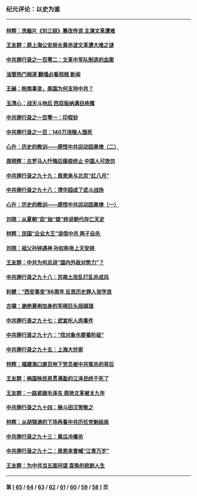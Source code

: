 ### 纪元评论：以史为鉴
---
#### [林辉：洗脑片《刘三姐》篡改传说 主演文革遭难](../../pages/nsc1028/n13899238.md?01080330) 
#### [王友群：原上海公安局长黄赤波文革遭大难之谜](../../pages/nsc1028/n13898139.md?01080330) 
#### [中共罪行录之一百零二：文革中军队制造的血案](../../pages/nsc1028/n13897782.md?01080330) 
#### [油管热门频道 翻墙必看视频 新闻](ok?01080330)
#### [王赫：皖南事变，美国为何支持中共？](../../pages/nsc1028/n13897035.md?01080330) 
#### [玉清心：战天斗地后 西双版纳满目疮痍](../../pages/nsc1028/n13895566.md?01080330) 
#### [中共罪行录之一百零一：印假钞](../../pages/nsc1028/n13896066.md?01080330) 
#### [中共罪行录之一百：140万涪陵人饿死](../../pages/nsc1028/n13892716.md?01080330) 
#### [心升：历史的教训——感悟中共运动因果律（二）](../../pages/nsc1028/n13892402.md?01080330) 
#### [周晓辉：古罗马人忏悔后瘟疫终止 中国人可效仿](../../pages/nsc1028/n13891767.md?01080330) 
#### [中共罪行录之九十九：周恩来与北京“红八月”](../../pages/nsc1028/n13892095.md?01080330) 
#### [中共罪行录之九十八：清华园成了武斗战场](../../pages/nsc1028/n13891003.md?01080330) 
#### [心升：历史的教训——感悟中共运动因果律（一）](../../pages/nsc1028/n13890731.md?01080330) 
#### [刘晓：从夏朝“启”始“桀”终说朝代存亡天定](../../pages/nsc1028/n13874028.md?01080330) 
#### [林辉：民国“企业大王”误信中共  两子自杀 ](../../pages/nsc1028/n13886313.md?01080330) 
#### [刘晓：祖父孙钟遇神 孙权称帝上天安排 ](../../pages/nsc1028/n13882761.md?01080330) 
#### [王友群：中共为何总讲“国内外敌对势力”？](../../pages/nsc1028/n13881858.md?01080330) 
#### [中共罪行录之九十八：苏南土改乱打乱杀成风](../../pages/nsc1028/n13881845.md?01080330) 
#### [利健：“西安事变”86周年 反思历史罪人张学良](../../pages/nsc1028/n13882019.md?01080330) 
#### [古啸：谢绝黄袍加身的军阀巨头段祺瑞](../../pages/nsc1028/n13881966.md?01080330) 
#### [中共罪行录之九十七：武宣吃人肉事件](../../pages/nsc1028/n13881566.md?01080330) 
#### [中共罪行录之九十六：“找对象也要看阶级”](../../pages/nsc1028/n13880181.md?01080330) 
#### [中共罪行录之九十五：上海大抄家](../../pages/nsc1028/n13879492.md?01080330) 
#### [林辉：福建海口逾百地下党员被中共冤杀的背后](../../pages/nsc1028/n13878946.md?01080330) 
#### [王友群：祸国殃民恶贯满盈的江泽民终于死了](../../pages/nsc1028/n13876096.md?01080330) 
#### [王友群：一路紧跟毛泽东 周扬文革被关九年](../../pages/nsc1028/n13873383.md?01080330) 
#### [中共罪行录之九十四：揪斗田汉贺敬之](../../pages/nsc1028/n13872944.md?01080330) 
#### [林辉：从胡锦涛的下场再看中共历任党魁结局](../../pages/nsc1028/n13872142.md?01080330) 
#### [中共罪行录之九十三：黄瓜冲屠杀](../../pages/nsc1028/n13872199.md?01080330) 
#### [中共罪行录之九十二：周恩来曾喊“江青万岁”](../../pages/nsc1028/n13869483.md?01080330) 
#### [王友群：为中共当五面间谍 袁殊的悲剧人生](../../pages/nsc1028/n13868782.md?01080330) 

---
#### 第 [ [65](./65.md?01080330) / [64](./64.md?01080330) / [63](./63.md?01080330) / [62](./62.md?01080330) / [61](./61.md?01080330) / [60](./60.md?01080330) / [59](./59.md?01080330) / [58](./58.md?01080330) ] 页
